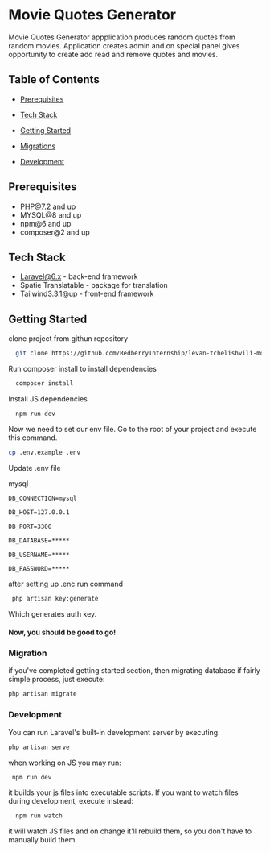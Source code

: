 
# Movie Quotes Generator

Movie Quotes Generator appplication produces random quotes from random movies. Application creates admin and on special panel gives opportunity to create add read and remove quotes and movies.



## Table of Contents

- [Prerequisites](#prerequisites)

- [Tech Stack](#tech-stack)

- [Getting Started](#getting-started)

- [Migrations](#migration)

- [Development](#development)

## Prerequisites
- PHP@7.2 and up
- MYSQL@8 and up
- npm@6 and up
- composer@2 and up

## Tech Stack
- Laravel@6.x - back-end framework
- Spatie Translatable - package for translation
- Tailwind3.3.1@up - front-end framework

## Getting Started

clone project from githun repository

```bash
  git clone https://github.com/RedberryInternship/levan-tchelishvili-movie-quotes
```
Run composer install to install dependencies
```bash
  composer install
```
Install JS dependencies
```bash
  npm run dev
```

Now we need to set our env file. Go to the root of your project and execute this command.
```bash
cp .env.example .env
```
Update .env file



mysql

`DB_CONNECTION=mysql`

`DB_HOST=127.0.0.1`

`DB_PORT=3306`

`DB_DATABASE=*****`

`DB_USERNAME=*****`

`DB_PASSWORD=*****`

after setting up .enc run command 

```bash
 php artisan key:generate
```
Which generates auth key.

#### Now, you should be good to go!

### Migration
if you've completed getting started section, then migrating database if fairly simple process, just execute:

```bash
php artisan migrate
```


### Development
You can run Laravel's built-in development server by executing:

```bash
php artisan serve
```
when working on JS you may run:

 ```bash
  npm run dev
  ```
it builds your js files into executable scripts. If you want to watch files during development, execute instead:
```bash
  npm run watch
```
it will watch JS files and on change it'll rebuild them, so you don't have to manually build them.
